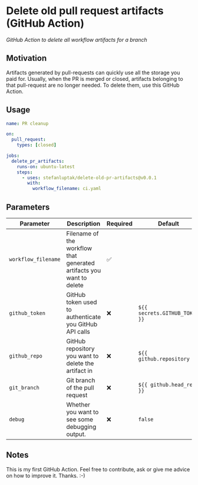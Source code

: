 # Delete old pull request artifacts (GitHub Action)

_GitHub Action to delete all workflow artifacts for a branch_

## Motivation

Artifacts generated by pull-requests can quickly use all the storage you paid for.
Usually, when the PR is merged or closed, artifacts belonging to that pull-request are no longer needed.
To delete them, use this GitHub Action.

## Usage

```yaml
name: PR cleanup

on:
  pull_request:
    types: [closed]

jobs:
  delete_pr_artifacts:
    runs-on: ubuntu-latest
    steps:
      - uses: stefanluptak/delete-old-pr-artifacts@v0.0.1
        with:
          workflow_filename: ci.yaml
```

## Parameters

| Parameter | Description | Required | Default |
| - | - | - | - |
| `workflow_filename` | Filename of the workflow that generated artifacts you want to delete  | ✅ |  |
| `github_token` | GitHub token used to authenticate you GitHub API calls | ❌ | `${{ secrets.GITHUB_TOKEN }}` |
| `github_repo` | GitHub repository you want to delete the artifact in | ❌ | `${{ github.repository }}` |
| `git_branch` | Git branch of the pull request | ❌ | `${{ github.head_ref }}` |
| `debug` | Whether you want to see some debugging output. | ❌ | `false` |

## Notes

This is my first GitHub Action. Feel free to contribute, ask or give me advice on how to improve it. Thanks. :-)